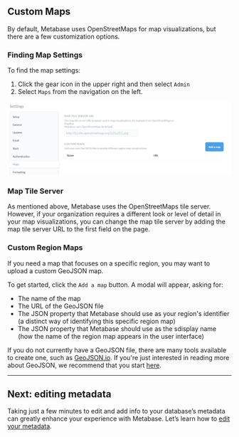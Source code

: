 ## Custom Maps

By default, Metabase uses OpenStreetMaps for map visualizations, but there are a few customization options.

### Finding Map Settings

To find the map settings:

1. Click the gear icon in the upper right and then select `Admin`
2. Select `Maps` from the navigation on the left.

![Map Settings](images/MapSettings.png)

### Map Tile Server

As mentioned above, Metabase uses the OpenStreetMaps tile server. However, if your organization requires a different look or level of detail in your map visualizations, you can change the map tile server by adding the map tile server URL to the first field on the page.

### Custom Region Maps

If you need a map that focuses on a specific region, you may want to upload a custom GeoJSON map. 

To get started, click the `Add a map` button. A modal will appear, asking for:

 * The name of the map
 * The URL of the GeoJSON file
 * The JSON property that Metabase should use as your region's identifier (a distinct way of identifying this specific region map) 
 * The JSON property that Metabase should use as the sdisplay name (how the name of the region map appears in the user interface)

If you do not currently have a GeoJSON file, there are many tools available to create one, such as [GeoJSON.io](https://www.geojson.io/). If you're just interested in reading more about GeoJSON, we recommend that you start [here](https://geojson.org/).

---

## Next: editing metadata
Taking just a few minutes to edit and add info to your database’s metadata can greatly enhance your experience with Metabase. Let’s learn how to [edit your metadata](03-metadata-editing.md).
